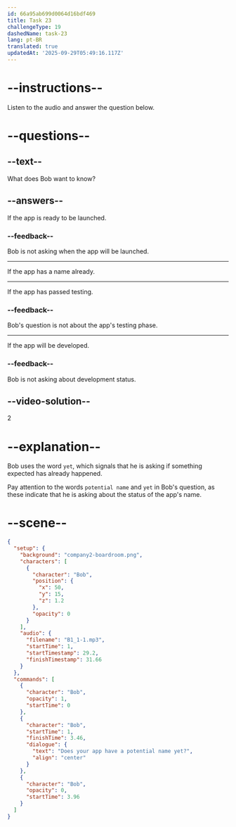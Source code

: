 ```yaml
---
id: 66a95ab699d0064d16bdf469
title: Task 23
challengeType: 19
dashedName: task-23
lang: pt-BR
translated: true
updatedAt: '2025-09-29T05:49:16.117Z'
---
```

<!--
AUDIO REFERENCE:
Bob: Does your app have a potential name yet?
-->

# --instructions--

Listen to the audio and answer the question below.

# --questions--

## --text--

What does Bob want to know?

## --answers--

If the app is ready to be launched.

### --feedback--

Bob is not asking when the app will be launched. 

---

If the app has a name already.

---

If the app has passed testing.

### --feedback--

Bob's question is not about the app's testing phase.

---

If the app will be developed.

### --feedback--

Bob is not asking about development status.

## --video-solution--

2

# --explanation--

Bob uses the word `yet`, which signals that he is asking if something expected has already happened. 

Pay attention to the words `potential name` and `yet` in Bob's question, as these indicate that he is asking about the status of the app's name.

# --scene--

```json
{
  "setup": {
    "background": "company2-boardroom.png",
    "characters": [
      {
        "character": "Bob",
        "position": {
          "x": 50,
          "y": 15,
          "z": 1.2
        },
        "opacity": 0
      }
    ],
    "audio": {
      "filename": "B1_1-1.mp3",
      "startTime": 1,
      "startTimestamp": 29.2,
      "finishTimestamp": 31.66
    }
  },
  "commands": [
    {
      "character": "Bob",
      "opacity": 1,
      "startTime": 0
    },
    {
      "character": "Bob",
      "startTime": 1,
      "finishTime": 3.46,
      "dialogue": {
        "text": "Does your app have a potential name yet?",
        "align": "center"
      }
    },
    {
      "character": "Bob",
      "opacity": 0,
      "startTime": 3.96
    }
  ]
}
```
